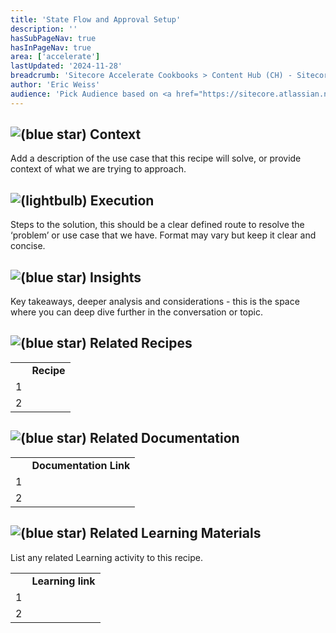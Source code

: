 ```yaml
---
title: 'State Flow and Approval Setup'
description: ''
hasSubPageNav: true
hasInPageNav: true
area: ['accelerate']
lastUpdated: '2024-11-28'
breadcrumb: 'Sitecore Accelerate Cookbooks > Content Hub (CH) - Sitecore Recipes > CH Implementation > CH Configuration > Marketing Content management (CMP)'
author: 'Eric Weiss'
audience: 'Pick Audience based on <a href="https://sitecore.atlassian.net/wiki/spaces/CSH/pages/5352915088/Content+Creation+Guidelines#Audience" data-card-appearance="inline" rel="nofollow">https://sitecore.atlassian.net/wiki/spaces/CSH/pages/5352915088/Content+Creation+Guidelines#Audience</a>'
---
```

## ![(blue star)](/images/learn/accelerate/content-hub/img/icons/emoticons/72/2049.png) **Context**

Add a description of the use case that this recipe will solve, or provide context of what we are trying to approach.

## ![(lightbulb)](/images/learn/accelerate/content-hub/img/icons/emoticons/lightbulb_on.png) **Execution**

Steps to the solution, this should be a clear defined route to resolve the ‘problem’ or use case that we have. Format may vary but keep it clear and concise.

## ![(blue star)](/images/learn/accelerate/content-hub/img/icons/emoticons/72/1f5e8.png) **Insights**

Key takeaways, deeper analysis and considerations - this is the space where you can deep dive further in the conversation or topic.

## ![(blue star)](/images/learn/accelerate/content-hub/img/icons/emoticons/72/1f517.png) Related Recipes

|     |     |
| --- | --- |
|     | **Recipe** |
| 1   |     |
| 2   |     |

## ![(blue star)](/images/learn/accelerate/content-hub/img/icons/emoticons/72/1f517.png) Related Documentation

|     |     |
| --- | --- |
|     | **Documentation Link** |
| 1   |     |
| 2   |     |

## ![(blue star)](/images/learn/accelerate/content-hub/img/icons/emoticons/72/1f517.png) Related Learning Materials

List any related Learning activity to this recipe.

|     |     |
| --- | --- |
|     | **Learning link** |
| 1   |     |
| 2   |     |